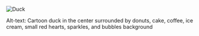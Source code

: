 ![Duck](https://external-content.duckduckgo.com/iu/?u=https%3A%2F%2Fi.ytimg.com%2Fvi%2Fnax32C8CN-w%2Fhqdefault.jpg&f=1&nofb=1)

Alt-text: Cartoon duck in the center surrounded by donuts, cake, coffee, ice cream, small red hearts, sparkles, and bubbles background
